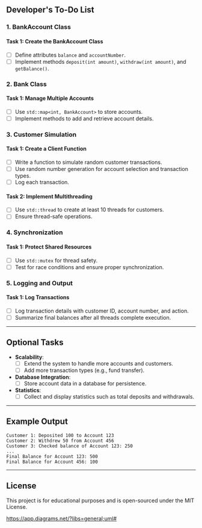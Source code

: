 ## Developer's To-Do List

### **1. BankAccount Class**
#### Task 1: Create the BankAccount Class
- [ ] Define attributes `balance` and `accountNumber`.
- [ ] Implement methods `deposit(int amount)`, `withdraw(int amount)`, and `getBalance()`.

### **2. Bank Class**
#### Task 1: Manage Multiple Accounts
- [ ] Use `std::map<int, BankAccount>` to store accounts.
- [ ] Implement methods to add and retrieve account details.

### **3. Customer Simulation**
#### Task 1: Create a Client Function
- [ ] Write a function to simulate random customer transactions.
- [ ] Use random number generation for account selection and transaction types.
- [ ] Log each transaction.

#### Task 2: Implement Multithreading
- [ ] Use `std::thread` to create at least 10 threads for customers.
- [ ] Ensure thread-safe operations.

### **4. Synchronization**
#### Task 1: Protect Shared Resources
- [ ] Use `std::mutex` for thread safety.
- [ ] Test for race conditions and ensure proper synchronization.

### **5. Logging and Output**
#### Task 1: Log Transactions
- [ ] Log transaction details with customer ID, account number, and action.
- [ ] Summarize final balances after all threads complete execution.

---

## Optional Tasks
- **Scalability**:
  - [ ] Extend the system to handle more accounts and customers.
  - [ ] Add more transaction types (e.g., fund transfer).
- **Database Integration**:
  - [ ] Store account data in a database for persistence.
- **Statistics**:
  - [ ] Collect and display statistics such as total deposits and withdrawals.

---

## Example Output
```
Customer 1: Deposited 100 to Account 123
Customer 2: Withdrew 50 from Account 456
Customer 3: Checked balance of Account 123: 250
...
Final Balance for Account 123: 500
Final Balance for Account 456: 100
```

---

## License
This project is for educational purposes and is open-sourced under the MIT License.

https://app.diagrams.net/?libs=general;uml#
